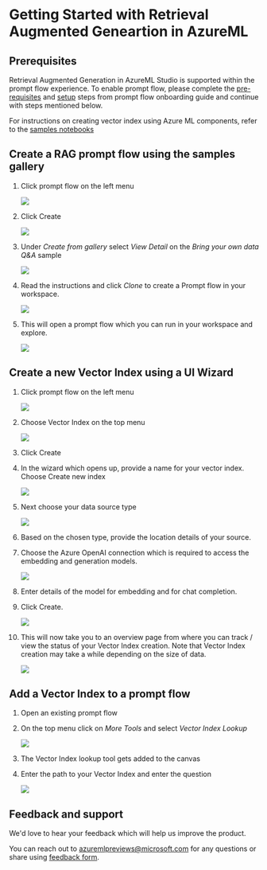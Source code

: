 # Getting Started with Retrieval Augmented Geneartion in AzureML

## Prerequisites

Retrieval Augmented Generation in AzureML Studio is supported within the prompt flow experience. To enable prompt flow, please complete the [pre-requisites](../prompt-flow/quick-start.md#step-1---prerequisites-enable-prompt-flow-in-your-azure-machine-learning-workspace) and [setup](../prompt-flow/quick-start.md#step-2---set-up) steps from prompt flow onboarding guide and continue with steps mentioned below.

For instructions on creating vector index using Azure ML components, refer to the [samples notebooks](./examples/notebooks/README.md)

## Create a RAG prompt flow using the samples gallery

1.  Click prompt flow on the left menu

    ![](./media/doc/UI-1.png)

2.  Click Create

    ![](./media/doc/UI-2.png)

3.  Under *Create from gallery* select *View Detail* on the *Bring your
    own data Q&A* sample

    ![](./media/doc/UI-3a.png)

4.  Read the instructions and click *Clone* to create a Prompt flow in
    your workspace.

    ![](./media/doc/UI-4a.png)

5.  This will open a prompt flow which you can run in your workspace and
    explore.

    ![](./media/doc/UI-5a.png)

## Create a new Vector Index using a UI Wizard

1.  Click prompt flow on the left menu

    ![](./media/doc/UI-6a.png)

2.  Choose Vector Index on the top menu

    ![](./media/doc/UI-6-2.png)

3.  Click Create

4.  In the wizard which opens up, provide a name for your vector index.
    Choose Create new index

    ![](./media/doc/UI-6-4.png)

5.  Next choose your data source type

    ![](./media/doc/UI-6-5.png)

6.  Based on the chosen type, provide the location details of your
    source.

7.  Choose the Azure OpenAI connection which is required to access the
    embedding and generation models.

    ![](./media/doc/UI-6-7.png)

8.  Enter details of the model for embedding and for chat completion.

9.  Click Create.

    ![](./media/doc/UI-6-9.png)

10. This will now take you to an overview page from where you can track
    / view the status of your Vector Index creation. Note that Vector
    Index creation may take a while depending on the size of data.

    ![](./media/doc/UI-6-10.png)

## Add a Vector Index to a prompt flow

1.  Open an existing prompt flow

2.  On the top menu click on *More Tools* and select *Vector Index
    Lookup*

    ![](./media/doc/UI-7-2.png)

3.  The Vector Index lookup tool gets added to the canvas

4.  Enter the path to your Vector Index and enter the question

    ![](./media/doc/UI-7-4.png)

## Feedback and support

We'd love to hear your feedback which will help us improve the product.

You can reach out to azuremlpreviews@microsoft.com for any questions or share using [feedback form](https://forms.office.com/r/sGTkJ53e72).

